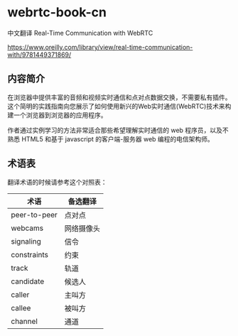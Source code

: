 # webrtc-book-cn
中文翻译 Real-Time Communication with WebRTC

https://www.oreilly.com/library/view/real-time-communication-with/9781449371869/

## 内容简介

在浏览器中提供丰富的音频和视频实时通信和点对点数据交换，不需要私有插件。这个简明的实践指南向您展示了如何使用新兴的Web实时通信(WebRTC)技术来构建一个浏览器到浏览器的应用程序。

作者通过实例学习的方法非常适合那些希望理解实时通信的 web 程序员，以及不熟悉 HTML5 和基于 javascript 的客户端-服务器 web 编程的电信架构师。

## 术语表

翻译术语的时候请参考这个对照表：

| 术语 | 备选翻译 |
| --- | --- |
| peer-to-peer | 点对点 |
| webcams | 网络摄像头 |
| signaling | 信令 |
| constraints | 约束 |
| track | 轨道 |
| candidate | 候选人 |
| caller | 主叫方 |
| callee | 被叫方 |
| channel| 通道   |

